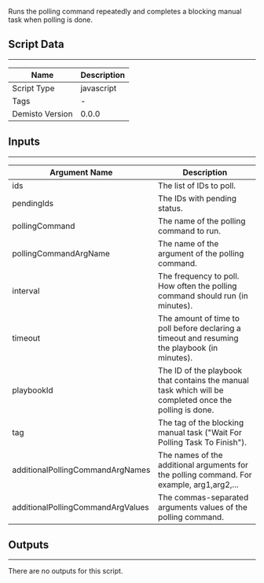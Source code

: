 Runs the polling command repeatedly and completes a blocking manual task when polling is done.
## Script Data
---

| **Name** | **Description** |
| --- | --- |
| Script Type | javascript |
| Tags | - |
| Demisto Version | 0.0.0 |

## Inputs
---

| **Argument Name** | **Description** |
| --- | --- |
| ids | The list of IDs to poll. |
| pendingIds | The IDs with pending status. |
| pollingCommand | The name of the polling command to run. |
| pollingCommandArgName | The name of the argument of the polling command. |
| interval | The frequency to poll. How often the polling command should run (in minutes). |
| timeout | The amount of time to poll before declaring a timeout and resuming the playbook (in minutes). |
| playbookId | The ID of the playbook that contains the manual task which will be completed once the polling is done. |
| tag | The tag of the blocking manual task ("Wait For Polling Task To Finish"). |
| additionalPollingCommandArgNames | The names of the additional arguments for the polling command. For example, arg1,arg2,...  |
| additionalPollingCommandArgValues | The commas-separated arguments values of the polling command. |

## Outputs
---
There are no outputs for this script.

